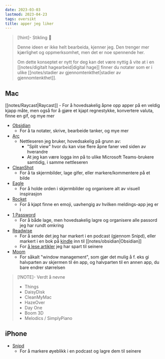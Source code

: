 ```yaml
---
date: 2023-03-03
lastmod: 2023-04-23
tags: oversikt
title: apper jeg liker
---
```

> [!hint]- Stikling 🌿
>
> Denne ideen er ikke helt bearbeida, kjenner jeg. Den trenger mer kjærlighet og oppmerksomhet, men det er noe spennende her.
> 
> Om dette konseptet er nytt for deg kan det være nyttig å vite at i en [[notes/digitalt hagearbeid|digital hage]] finner du notater som er i ulike [[notes/stadier av gjennomtenkthet|stadier av gjennomtenkthet]].

## Mac

[[notes/Raycast|Raycast]]
	- For å hovedsakelig åpne opp apper på en veldig kjapp måte, men også for å gjøre et kjapt regnestykke, konvertere valuta, finne en gif, og mye mer
- [Obsidian](https://obsidian.md/)
	- For å ta notater, skrive, bearbeide tanker, og mye mer
- [Arc](https://arc.net/gift/51dad61b)
	- Nettleseren jeg bruker, hovedsakelig på grunn av:
		- "Split view" hvor du kan vise flere åpne faner ved siden av hverandre
		- At jeg kan være logga inn på to ulike Microsoft Teams-brukere samtidig, i samme nettleseren
- [CleanShot](https://cleanshot.com/)
	- For å ta skjermbilder, lage gifer, eller markere/kommentere på et bilde
- [Eagle](https://eagle.cool/)
	- For å holde orden i skjermbilder og organisere alt av visuell inspirasjon
- [Rocket](https://matthewpalmer.net/rocket/)
	- For å kjapt finne en emoji, uavhengig av hvilken meldings-app jeg er i
- [1 Password](https://1password.com/)
	- For å både lage, men hovedsakelig lagre og organisere alle passord jeg har rundt omkring
- [Readwise](https://readwise.io/)
	- For å sende det jeg har markert i en podcast (gjennom Snipd), eller markert i en bok på [kindle](https://www.amazon.com/Amazon-Kindle-Ereader-Family/b?node=6669702011) inn til [[notes/obsidian|Obsidian]]
	- For [å lese artikler](https://readwise.io/read) jeg har spart til seinere
- [Moom](https://manytricks.com/moom/)
	- For såkalt "window management", som gjør det mulig å f. eks gi halvparten av skjermen til én app, og halvparten til en annen app, du bare endrer størrelsen 

> [!NOTE]- Verdt å nevne
>- Things
>- DaisyDisk
>- CleanMyMac
>- HazeOver
>- Day One
>- Boom 3D
>- Melodics / SimplyPiano

## iPhone

- [Snipd](https://www.snipd.com/)
	- For å markere øyeblikk i en podcast og lagre dem til seinere
